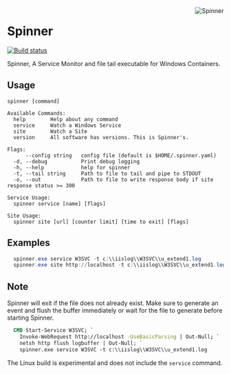 <img align="right" src="spinner.png" alt="Spinner" />

# Spinner

[![Build status](https://ci.appveyor.com/api/projects/status/1us41ajgvlwu9dcb?svg=true)](https://ci.appveyor.com/project/cdhunt/spinner)

Spinner, A Service Monitor and file tail executable for Windows Containers.

## Usage

```text
spinner [command]

Available Commands:
  help        Help about any command
  service     Watch a Windows Service
  site        Watch a Site
  version     All software has versions. This is Spinner's.

Flags:
      --config string   config file (default is $HOME/.spinner.yaml)
  -d, --debug           Print debug logging
  -h, --help            help for spinner
  -t, --tail string     Path to file to tail and pipe to STDOUT
  -o, --out             Path to file to write response body if site response status >= 300

Service Usage:
  spinner service [name] [flags]

Site Usage:
  spinner site [url] [counter limit] [time to exit] [flags]
```


## Examples

```powershell
  spinner.exe service W3SVC -t c:\\iislog\\W3SVC\\u_extend1.log
  spinner.exe site http://localhost -t c:\\iislog\\W3SVC\\u_extend1.log
```

## Note

Spinner will exit if the file does not already exist. Make sure to generate an event
and flush the buffer immediately or wait for the file to generate before starting
Spinner.

```dockerfile
  CMD Start-Service W3SVC; `
    Invoke-WebRequest http://localhost -UseBasicParsing | Out-Null; `
    netsh http flush logbuffer | Out-Null; `
    spinner.exe service W3SVC -t c:\\iislog\\W3SVC\\u_extend1.log
```

The Linux build is experimental and does not include the `service` command.
